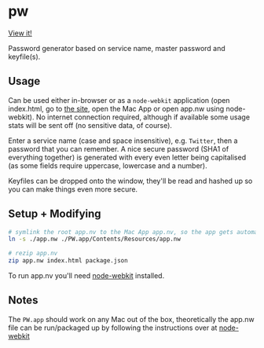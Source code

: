 # pw

[View it!](http://simontabor.com/labs/pw)

Password generator based on service name, master password and keyfile(s).

## Usage

Can be used either in-browser or as a `node-webkit` application (open index.html, go to [the site](http://simontabor.com/labs/pw), open the Mac App or open app.nw using node-webkit). No internet connection required, although if available some usage stats will be sent off (no sensitive data, of course).

Enter a service name (case and space insensitive), e.g. `Twitter`, then a password that you can remember. A nice secure password (SHA1 of everything together) is generated with every even letter being capitalised (as some fields require uppercase, lowercase and a number).

Keyfiles can be dropped onto the window, they'll be read and hashed up so you can make things even more secure.


## Setup + Modifying

```bash
# symlink the root app.nv to the Mac App app.nv, so the app gets automatically updated
ln -s ./app.nw ./PW.app/Contents/Resources/app.nw

# rezip app.nv
zip app.nw index.html package.json
```

To run app.nv you'll need [node-webkit](https://github.com/rogerwang/node-webkit) installed.

## Notes

The `PW.app` should work on any Mac out of the box, theoretically the app.nw file can be run/packaged up by following the instructions over at [node-webkit](https://github.com/rogerwang/node-webkit)
